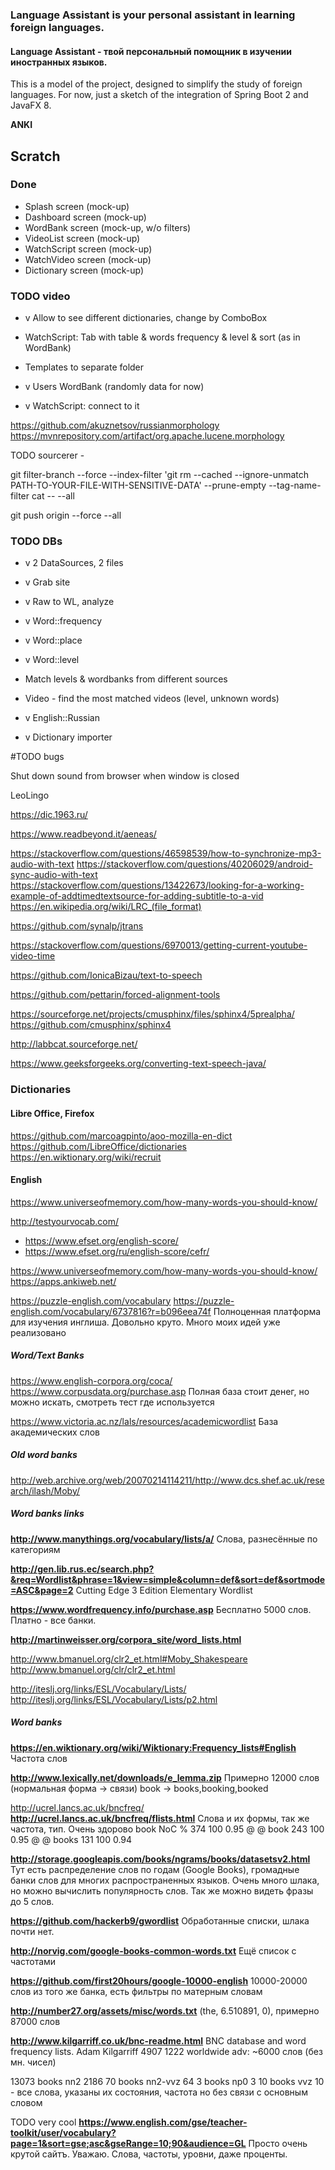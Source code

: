 ### Language Assistant is your personal assistant in learning foreign languages.

#### Language Assistant - твой персональный помощник в изучении иностранных языков.  

This is a model of the project, designed to simplify the study of foreign languages. For now, just a sketch of the integration of Spring Boot 2 and JavaFX 8.

**ANKI**

## Scratch

### Done

* Splash screen (mock-up)
* Dashboard screen (mock-up)
* WordBank screen (mock-up, w/o filters)
* VideoList screen (mock-up)
* WatchScript screen (mock-up)
* WatchVideo screen (mock-up)
* Dictionary screen (mock-up)

### TODO video

* v Allow to see different dictionaries, change by ComboBox

* WatchScript: Tab with table & words frequency & level & sort (as in WordBank)

* Templates to separate folder

* v Users WordBank (randomly data for now)
* v WatchScript: connect to it

https://github.com/akuznetsov/russianmorphology
https://mvnrepository.com/artifact/org.apache.lucene.morphology

TODO sourcerer - 

git filter-branch --force --index-filter 'git rm --cached --ignore-unmatch PATH-TO-YOUR-FILE-WITH-SENSITIVE-DATA' --prune-empty --tag-name-filter cat -- --all

git push origin --force --all


### TODO DBs

* v 2 DataSources, 2 files
* v Grab site
* v Raw to WL, analyze

* v Word::frequency
* v Word::place

* v Word::level
* Match levels & wordbanks from different sources

* Video - find the most matched videos (level, unknown words)


* v English::Russian

* v Dictionary importer


#TODO bugs

Shut down sound from browser when window is closed





LeoLingo

https://dic.1963.ru/

https://www.readbeyond.it/aeneas/

https://stackoverflow.com/questions/46598539/how-to-synchronize-mp3-audio-with-text
https://stackoverflow.com/questions/40206029/android-sync-audio-with-text
https://stackoverflow.com/questions/13422673/looking-for-a-working-example-of-addtimedtextsource-for-adding-subtitle-to-a-vid
https://en.wikipedia.org/wiki/LRC_(file_format)

https://github.com/synalp/jtrans

https://stackoverflow.com/questions/6970013/getting-current-youtube-video-time

https://github.com/IonicaBizau/text-to-speech

https://github.com/pettarin/forced-alignment-tools

https://sourceforge.net/projects/cmusphinx/files/sphinx4/5prealpha/
https://github.com/cmusphinx/sphinx4

http://labbcat.sourceforge.net/

https://www.geeksforgeeks.org/converting-text-speech-java/

### Dictionaries

#### Libre Office, Firefox

https://github.com/marcoagpinto/aoo-mozilla-en-dict
https://github.com/LibreOffice/dictionaries
https://en.wiktionary.org/wiki/recruit



#### English

https://www.universeofmemory.com/how-many-words-you-should-know/

http://testyourvocab.com/

* https://www.efset.org/english-score/
* https://www.efset.org/ru/english-score/cefr/

https://www.universeofmemory.com/how-many-words-you-should-know/
https://apps.ankiweb.net/

https://puzzle-english.com/vocabulary
https://puzzle-english.com/vocabulary/6737816?r=b096eea74f
Полноценная платформа для изучения инглиша. Довольно круто. Много моих идей уже реализовано



##### Word/Text Banks

https://www.english-corpora.org/coca/
https://www.corpusdata.org/purchase.asp
Полная база стоит денег, но можно искать, смотреть тест где используется

https://www.victoria.ac.nz/lals/resources/academicwordlist
База академических слов


##### Old word banks

http://web.archive.org/web/20070214114211/http://www.dcs.shef.ac.uk/research/ilash/Moby/




##### Word banks links

**http://www.manythings.org/vocabulary/lists/a/**
Слова, разнесённые по категориям


**http://gen.lib.rus.ec/search.php?&req=Wordlist&phrase=1&view=simple&column=def&sort=def&sortmode=ASC&page=2**
Cutting Edge 3 Edition Elementary Wordlist

**https://www.wordfrequency.info/purchase.asp**
Бесплатно 5000 слов. Платно - все банки. 

**http://martinweisser.org/corpora_site/word_lists.html**

http://www.bmanuel.org/clr2_et.html#Moby_Shakespeare
http://www.bmanuel.org/clr/clr2_et.html

http://iteslj.org/links/ESL/Vocabulary/Lists/
http://iteslj.org/links/ESL/Vocabulary/Lists/p2.html

##### Word banks

**https://en.wiktionary.org/wiki/Wiktionary:Frequency_lists#English**
Частота слов

**http://www.lexically.net/downloads/e_lemma.zip**
Примерно 12000 слов (нормальная форма -> связи)
book -> books,booking,booked

http://ucrel.lancs.ac.uk/bncfreq/
**http://ucrel.lancs.ac.uk/bncfreq/flists.html**
Слова и их формы, так же частота, тип. Очень здорово
	book	NoC	%	374	100	0.95
	@	@	book	243	100	0.95
	@	@	books	131	100	0.94

**http://storage.googleapis.com/books/ngrams/books/datasetsv2.html**
Тут есть распределение слов по годам (Google Books), громадные банки слов для многих распространенных языков. Очень много шлака, но можно вычислить популярность слов.
Так же можно видеть фразы до 5 слов.

**https://github.com/hackerb9/gwordlist**
Обработанные списки, шлака почти нет.

**http://norvig.com/google-books-common-words.txt**
Ещё список с частотами

**https://github.com/first20hours/google-10000-english**
10000-20000 слов из того же банка, есть фильтры по матерным словам

**http://number27.org/assets/misc/words.txt**
(the, 6.510891, 0), примерно 87000 слов

**http://www.kilgarriff.co.uk/bnc-readme.html**
BNC database and word frequency lists. Adam Kilgarriff
4907 1222 worldwide adv: ~6000 слов (без мн. чисел)

13073 books nn2 2186
70 books nn2-vvz 64
3 books np0 3
10 books vvz 10 - все слова, указаны их состояния, частота но без связи с основным словом

TODO very cool
**https://www.english.com/gse/teacher-toolkit/user/vocabulary?page=1&sort=gse;asc&gseRange=10;90&audience=GL**
Просто очень крутой сайтъ. Уважаю.
Слова, частоты, уровни, даже проценты.